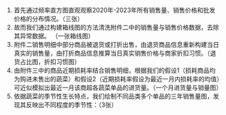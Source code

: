1.  首先通过频率直方图直观观察2020年-2023年所有销售量、销售价格和批发价格的分布情况。（三张）
2.  故而我们通过构建箱线图的方法清洗附件二中的销售量与销售价格数据，去除其异常数据。 （一张箱线图）
3.  附件二销售明细中部分商品被退货或打折出售，由退货商品信息重新构建当日真实的销售量，由打折商品信息推算当日真实销售价格与商家折扣习惯。（退货占比图，折扣习惯图）
4.  由附件三中的商品近期损耗率结合销售明细，根据我们的假设1（损耗商品均为购进未售出的蔬菜）和假设2（近期损耗率假设为最近一月内损耗率的均值）可近似模拟出最近一月该商超各蔬菜单品的进货量。（一个月进货量与销量图）
5.  依据蔬菜的季节性生长特点，我们绘制不同品类多个单品的三年销售量图，发现其反映出不同程度的季节性：（3张）
